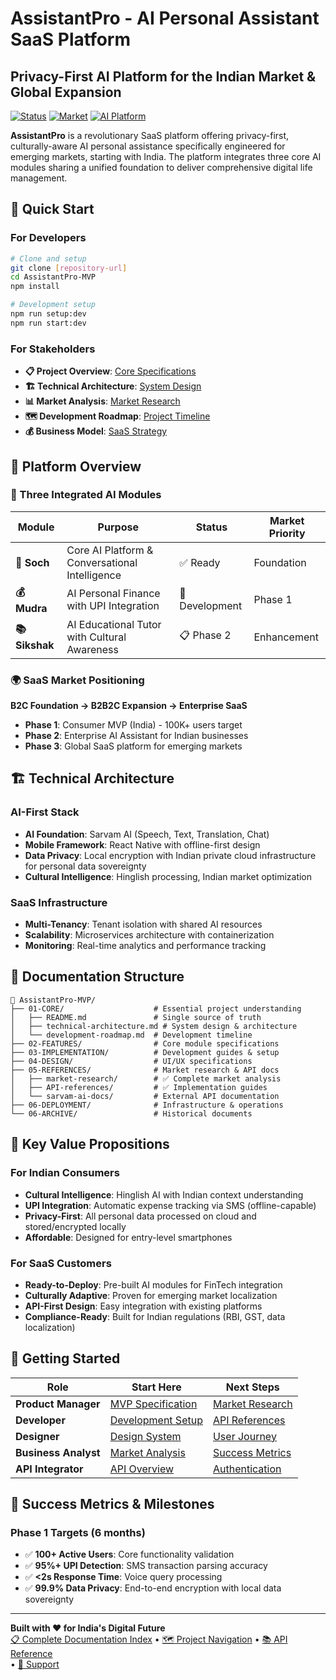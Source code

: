 # AssistantPro - AI Personal Assistant SaaS Platform
## Privacy-First AI Platform for the Indian Market & Global Expansion

[![Status](https://img.shields.io/badge/Status-MVP%20Development-blue)](./01-CORE/mvp-specification.md) 
[![Market](https://img.shields.io/badge/Primary%20Market-India-green)](./02-FEATURES/market-focus.md)
[![AI Platform](https://img.shields.io/badge/AI%20Platform-Sarvam%20AI-purple)](./05-REFERENCES/sarvam-ai-docs/)

**AssistantPro** is a revolutionary SaaS platform offering privacy-first, culturally-aware AI personal assistance specifically engineered for emerging markets, starting with India. The platform integrates three core AI modules sharing a unified foundation to deliver comprehensive digital life management.

## 🚀 **Quick Start**

### **For Developers**
```bash
# Clone and setup
git clone [repository-url]
cd AssistantPro-MVP
npm install

# Development setup
npm run setup:dev
npm run start:dev
```

### **For Stakeholders**
- **📋 Project Overview**: [Core Specifications](./01-CORE/README.md)
- **🏗️ Technical Architecture**: [System Design](./01-CORE/technical-architecture.md)
- **📊 Market Analysis**: [Market Research](./05-REFERENCES/market-research/README.md)
- **🗺️ Development Roadmap**: [Project Timeline](./01-CORE/development-roadmap.md)
- **💰 Business Model**: [SaaS Strategy](./01-CORE/mvp-specification.md#saas-positioning)

## 🎯 **Platform Overview**

### **🤖 Three Integrated AI Modules**

| Module | Purpose | Status | Market Priority |
|--------|---------|--------|-----------------|
| **🧠 Soch** | Core AI Platform & Conversational Intelligence | ✅ Ready | Foundation |
| **💰 Mudra** | AI Personal Finance with UPI Integration | 🚧 Development | Phase 1 |
| **📚 Sikshak** | AI Educational Tutor with Cultural Awareness | 📋 Phase 2 | Enhancement |

### **🌍 SaaS Market Positioning**

**B2C Foundation → B2B2C Expansion → Enterprise SaaS**

- **Phase 1**: Consumer MVP (India) - 100K+ users target
- **Phase 2**: Enterprise AI Assistant for Indian businesses
- **Phase 3**: Global SaaS platform for emerging markets

## 🏗️ **Technical Architecture**

### **AI-First Stack**
- **AI Foundation**: Sarvam AI (Speech, Text, Translation, Chat)
- **Mobile Framework**: React Native with offline-first design
- **Data Privacy**: Local encryption with Indian private cloud infrastructure for personal data sovereignty
- **Cultural Intelligence**: Hinglish processing, Indian market optimization

### **SaaS Infrastructure**
- **Multi-Tenancy**: Tenant isolation with shared AI resources
- **Scalability**: Microservices architecture with containerization
- **Monitoring**: Real-time analytics and performance tracking

## 📁 **Documentation Structure**

```
📁 AssistantPro-MVP/
├── 01-CORE/                    # Essential project understanding
│   ├── README.md               # Single source of truth
│   ├── technical-architecture.md # System design & architecture
│   └── development-roadmap.md  # Development timeline
├── 02-FEATURES/                # Core module specifications  
├── 03-IMPLEMENTATION/          # Development guides & setup
├── 04-DESIGN/                  # UI/UX specifications
├── 05-REFERENCES/              # Market research & API docs
│   ├── market-research/        # ✅ Complete market analysis
│   ├── API-references/         # ✅ Implementation guides
│   └── sarvam-ai-docs/         # External API documentation
├── 06-DEPLOYMENT/              # Infrastructure & operations
└── 06-ARCHIVE/                 # Historical documents
```

## 🎯 **Key Value Propositions**

### **For Indian Consumers**
- **Cultural Intelligence**: Hinglish AI with Indian context understanding
- **UPI Integration**: Automatic expense tracking via SMS (offline-capable)
- **Privacy-First**: All personal data processed on cloud and stored/encrypted locally
- **Affordable**: Designed for entry-level smartphones

### **For SaaS Customers**
- **Ready-to-Deploy**: Pre-built AI modules for FinTech integration
- **Culturally Adaptive**: Proven for emerging market localization
- **API-First Design**: Easy integration with existing platforms
- **Compliance-Ready**: Built for Indian regulations (RBI, GST, data localization)

## 🚀 **Getting Started**

| Role | Start Here | Next Steps |
|------|------------|------------|
| **Product Manager** | [MVP Specification](./01-CORE/mvp-specification.md) | [Market Research](./05-REFERENCES/market-research/README.md) |
| **Developer** | [Development Setup](./03-IMPLEMENTATION/development-setup.md) | [API References](./05-REFERENCES/API-references/README.md) |
| **Designer** | [Design System](./04-DESIGN/design-system.md) | [User Journey](./04-DESIGN/user-journey.md) |
| **Business Analyst** | [Market Analysis](./05-REFERENCES/market-research/target-demographics.md) | [Success Metrics](./05-REFERENCES/market-research/success-metrics.md) |
| **API Integrator** | [API Overview](./05-REFERENCES/sarvam-ai-docs/api-reference/) | [Authentication](./05-REFERENCES/API-references/authentication.md) |

## 🎯 **Success Metrics & Milestones**

### **Phase 1 Targets (6 months)**
- ✅ **100+ Active Users**: Core functionality validation
- ✅ **95%+ UPI Detection**: SMS transaction parsing accuracy
- ✅ **<2s Response Time**: Voice query processing
- ✅ **99.9% Data Privacy**: End-to-end encryption with local data sovereignty

---

**Built with ❤️ for India's Digital Future**  
[📋 Complete Documentation Index](./DOCUMENT-INDEX.md) • [🗺️ Project Navigation](./PROJECT-NAVIGATION.md) • [📚 API Reference](./05-REFERENCES/)<br> • [💬 Support](mailto:support@assistantpro.in)
